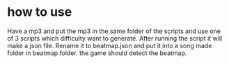 # how to use
Have a mp3 and put the mp3 in the same folder of the scripts and use one of 3 scripts which difficulty want to generate.
After running the script it will make a json file. Rename it to beatmap.json and put it into a song made folder in beatmap folder. the game should detect the beatmap.
